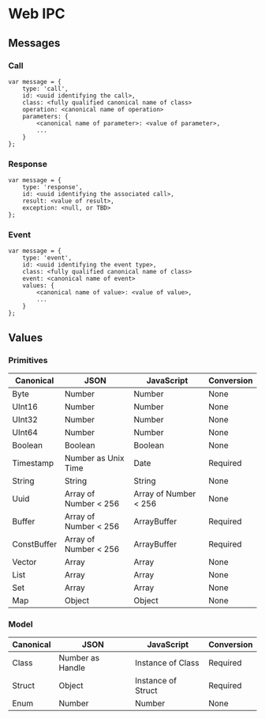 # Web IPC

## Messages

### Call

```
var message = {
	type: 'call',
	id: <uuid identifying the call>,
	class: <fully qualified canonical name of class>
	operation: <canonical name of operation>
	parameters: {
		<canonical name of parameter>: <value of parameter>,
		...
	}
};
```

### Response

```
var message = {
	type: 'response',
	id: <uuid identifying the associated call>,
	result: <value of result>,
	exception: <null, or TBD>
};
```

### Event

```
var message = {
	type: 'event',
	id: <uuid identifying the event type>,
	class: <fully qualified canonical name of class>
	event: <canonical name of event>
	values: {
		<canonical name of value>: <value of value>,
		...
	}
};
```

## Values

### Primitives

| Canonical   | JSON                  | JavaScript            | Conversion |
|-------------|-----------------------|-----------------------|------------|
| Byte        | Number                | Number                | None       |
| UInt16      | Number                | Number                | None       |
| UInt32      | Number                | Number                | None       |
| UInt64      | Number                | Number                | None       |
| Boolean     | Boolean               | Boolean               | None       |
| Timestamp   | Number as Unix Time   | Date                  | Required   |
| String      | String                | String                | None       |
| Uuid        | Array of Number < 256 | Array of Number < 256 | None       |
| Buffer      | Array of Number < 256 | ArrayBuffer           | Required   |
| ConstBuffer | Array of Number < 256 | ArrayBuffer           | Required   |
| Vector      | Array                 | Array                 | None       |
| List        | Array                 | Array                 | None       |
| Set         | Array                 | Array                 | None       |
| Map         | Object                | Object                | None       |

### Model

| Canonical   | JSON                  | JavaScript            | Conversion |
|-------------|-----------------------|-----------------------|------------|
| Class       | Number as Handle      | Instance of Class     | Required   |
| Struct      | Object                | Instance of Struct    | Required   |
| Enum        | Number                | Number                | None       |
